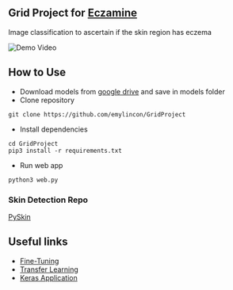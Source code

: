 ## Grid Project for [Eczamine](https://www.eczamine.com/)
Image classification to ascertain if the skin region has eczema

![Demo Video](static/video_gif.gif)

## How to Use
* Download models from [google drive](https://drive.google.com/drive/folders/1q8YEYfueLgoXO9SewZ2DxKutZfwVBqz8?usp=sharing) and save in models folder
* Clone repository
```shell script
git clone https://github.com/emylincon/GridProject
```
* Install dependencies
```shell script
cd GridProject
pip3 install -r requirements.txt
```
* Run web app
```shell script
python3 web.py
```

### Skin Detection Repo
[PySkin](https://github.com/Jeanvit/PySkinDetection)

## Useful links
* [Fine-Tuning](https://www.youtube.com/watch?v=H8sXcAXrGR4&ab_channel=HvassLaboratories)
* [Transfer Learning](https://www.youtube.com/watch?v=m5RjXjvAAhQ&ab_channel=Anujshah)
* [Keras Application](https://keras.io/api/applications/)